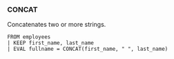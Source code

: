 <!--
This is generated by ESQL’s AbstractFunctionTestCase. Do no edit it. See ../README.md for how to regenerate it.
-->

### CONCAT
Concatenates two or more strings.

```esql
FROM employees
| KEEP first_name, last_name
| EVAL fullname = CONCAT(first_name, " ", last_name)
```

